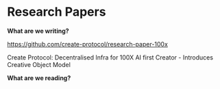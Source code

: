 # Research Papers

**What are we writing?**

https://github.com/create-protocol/research-paper-100x

Create Protocol: Decentralised Infra for 100X AI first Creator - Introduces Creative Object Model

**What are we reading?**
